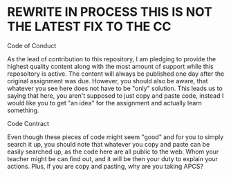 # REWRITE IN PROCESS THIS IS NOT THE LATEST FIX TO THE CC

Code of Conduct

As the lead of contribution to this repository, I am pledging to provide the highest quality content along with the most amount of support while this reposoitory is active.
The content will always be published one day after the original assignment was due. However, you should also be aware, that whatever you see here does not have to be "only" solution.
This leads us to saying that here, you aren't supposed to just copy and paste code, instead I would like you to get "an idea" for the assignment and actually learn something.

Code Contract

Even though these pieces of code might seem "good" and for you to simply search it up, you should note that whatever you copy and paste can be easily searched up, as the code here are all
public to the web. Whom your teacher might be can find out, and it will be then your duty to explain your actions. Plus, if you are copy and pasting, why are you taking APCS?
